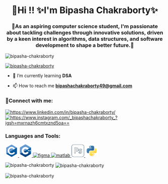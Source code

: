 <h1 align="center">👋Hi !!
✨I'm Bipasha Chakraborty✨</h1>

<h3 align="center">🌻As an aspiring computer science student, I'm passionate about tackling challenges through innovative solutions, driven by a keen interest in algorithms, data structures, and software development to shape a better future.🌻</h3>

<p align="left"> <img src="https://komarev.com/ghpvc/?username=bipasha-chakraborty&label=Profile%20views&color=0e75b6&style=flat" alt="bipasha-chakraborty" /> </p>

<p align="left"> <a href="https://github.com/ryo-ma/github-profile-trophy"><img src="https://github-profile-trophy.vercel.app/?username=bipasha-chakraborty" alt="bipasha-chakraborty" /></a> </p>

- 🌱 I’m currently learning **DSA**

- 📫 How to reach me **bipashachakraborty49@gmail.com**

<h3 align="left">📩Connect with me:</h3>
<p align="left">
<a href="https://linkedin.com/in/https://www.linkedin.com/in/bipasha-chakraborty/" target="blank"><img align="center" src="https://raw.githubusercontent.com/rahuldkjain/github-profile-readme-generator/master/src/images/icons/Social/linked-in-alt.svg" alt="https://www.linkedin.com/in/bipasha-chakraborty/" height="30" width="40" /></a>
<a href="https://instagram.com/https://www.instagram.com/_bipashachakraborty_?igsh=mxrnazh6cmtxznd5oa==" target="blank"><img align="center" src="https://raw.githubusercontent.com/rahuldkjain/github-profile-readme-generator/master/src/images/icons/Social/instagram.svg" alt="https://www.instagram.com/_bipashachakraborty_?igsh=mxrnazh6cmtxznd5oa==" height="30" width="40" /></a>
</p>

<h3 align="left">Languages and Tools:</h3>
<p align="left"> <a href="https://www.cprogramming.com/" target="_blank" rel="noreferrer"> <img src="https://raw.githubusercontent.com/devicons/devicon/master/icons/c/c-original.svg" alt="c" width="40" height="40"/> </a> <a href="https://www.w3schools.com/cpp/" target="_blank" rel="noreferrer"> <img src="https://raw.githubusercontent.com/devicons/devicon/master/icons/cplusplus/cplusplus-original.svg" alt="cplusplus" width="40" height="40"/> </a> <a href="https://www.figma.com/" target="_blank" rel="noreferrer"> <img src="https://www.vectorlogo.zone/logos/figma/figma-icon.svg" alt="figma" width="40" height="40"/> </a> <a href="https://www.mathworks.com/" target="_blank" rel="noreferrer"> <img src="https://upload.wikimedia.org/wikipedia/commons/2/21/Matlab_Logo.png" alt="matlab" width="40" height="40"/> </a> <a href="https://www.photoshop.com/en" target="_blank" rel="noreferrer"> <img src="https://raw.githubusercontent.com/devicons/devicon/master/icons/photoshop/photoshop-line.svg" alt="photoshop" width="40" height="40"/> </a> <a href="https://www.python.org" target="_blank" rel="noreferrer"> <img src="https://raw.githubusercontent.com/devicons/devicon/master/icons/python/python-original.svg" alt="python" width="40" height="40"/> </a> </p>

<p><img align="left" src="https://github-readme-stats.vercel.app/api/top-langs?username=bipasha-chakraborty&show_icons=true&locale=en&layout=compact" alt="bipasha-chakraborty" /></p>

<p>&nbsp;<img align="center" src="https://github-readme-stats.vercel.app/api?username=bipasha-chakraborty&show_icons=true&locale=en" alt="bipasha-chakraborty" /></p>

<p><img align="center" src="https://github-readme-streak-stats.herokuapp.com/?user=bipasha-chakraborty&" alt="bipasha-chakraborty" /></p>
